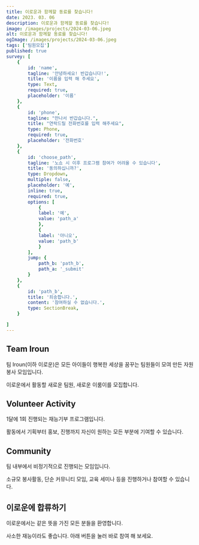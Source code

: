```yaml
---
title: 이로운과 함께할 동료를 찾습니다!
date: 2023. 03. 06
description: 이로운과 함께할 동료를 찾습니다!
image: /images/projects/2024-03-06.jpeg
alt: 이로운과 함께할 동료를 찾습니다!
ogImage: /images/projects/2024-03-06.jpeg
tags: ['팀원모집']
published: true
survey: [
    {
        id: 'name',
        tagline: '안녕하세요! 반갑습니다!',
        title: '이름을 입력 해 주세요',
        type: Text,
        required: true,
        placeholder: '이름'
    },
    {
        id: 'phone',
        tagline: "만나서 반갑습니다.",
        title: "연락드릴 전화번호를 입력 해주세요",
        type: Phone,
        required: true,
        placeholder: '전화번호'
    },
    {
        id: 'choose_path',
        tagline: '노쇼 시 이후 프로그램 참여가 어려울 수 있습니다',
        title: '동의하십니까?',
        type: Dropdown,
        multiple: false,
        placeholder: '예',
        inline: true,
        required: true,
        options: [
            {
            label: '예',
            value: 'path_a'
            },
            {
            label: '아니오',
            value: 'path_b'
            }
        ],
        jump: {
            path_b: 'path_b',
            path_a: '_submit'
        }
    },
    {
        id: 'path_b',
        title: '죄송합니다.',
        content: '참여하실 수 없습니다.',
        type: SectionBreak,
    }

]
---
```


## Team Iroun

팀 Iroun(이하 이로운)은 모든 아이들이 행복한 세상을 꿈꾸는 팀원들이 모여 만든 자원 봉사 모임입니다.

이로운에서 활동할 새로운 팀원, 새로운 이룸이를 모집합니다.

## Volunteer Activity

1달에 1회 진행되는 재능기부 프로그램입니다.

활동에서 기획부터 홍보, 진행까지 자신이 원하는 모든 부분에 기여할 수 있습니다.

## Community

팀 내부에서 비정기적으로 진행되는 모임입니다.

소규모 봉사활동, 단순 커뮤니티 모임, 교육 세미나 등을 진행하거나 참여할 수 있습니다.

## 이로운에 합류하기

이로운에서는 같은 뜻을 가진 모든 분들을 환영합니다.

사소한 재능이라도 좋습니다. 아래 버튼을 눌러 바로 참여 해 보세요.